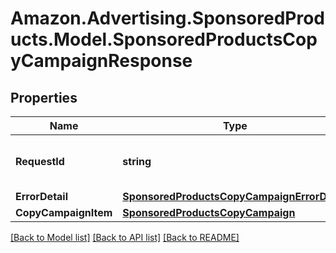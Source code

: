 # Amazon.Advertising.SponsoredProducts.Model.SponsoredProductsCopyCampaignResponse

## Properties

Name | Type | Description | Notes
------------ | ------------- | ------------- | -------------
**RequestId** | **string** | Id of the request to be passed in GET /copy/{requestId}. | [optional] 
**ErrorDetail** | [**SponsoredProductsCopyCampaignErrorDetail**](SponsoredProductsCopyCampaignErrorDetail.md) |  | [optional] 
**CopyCampaignItem** | [**SponsoredProductsCopyCampaign**](SponsoredProductsCopyCampaign.md) |  | [optional] 

[[Back to Model list]](../README.md#documentation-for-models) [[Back to API list]](../README.md#documentation-for-api-endpoints) [[Back to README]](../README.md)

